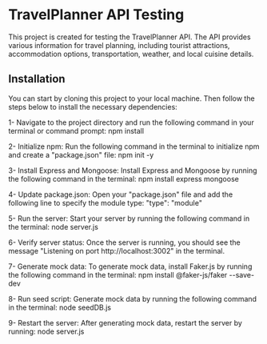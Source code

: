 # TravelPlanner API Testing

This project is created for testing the TravelPlanner API. The API provides various information for travel planning, including tourist attractions, accommodation options, transportation, weather, and local cuisine details.

## Installation

You can start by cloning this project to your local machine. Then follow the steps below to install the necessary dependencies:

1- Navigate to the project directory and run the following command in your terminal or command prompt: npm install
    
2- Initialize npm: Run the following command in the terminal to initialize npm and create a "package.json" file: npm init -y
    
3- Install Express and Mongoose: Install Express and Mongoose by running the following command in the terminal: npm install express mongoose
    
4- Update package.json: Open your "package.json" file and add the following line to specify the module type:
    "type": "module"
    
5- Run the server: Start your server by running the following command in the terminal: node server.js
   
6- Verify server status: Once the server is running, you should see the message "Listening on port http://localhost:3002" in the terminal. 

7- Generate mock data: To generate mock data, install Faker.js by running the following command in the terminal:
    npm install @faker-js/faker --save-dev
    
8- Run seed script: Generate mock data by running the following command in the terminal: node seedDB.js
    
9- Restart the server: After generating mock data, restart the server by running:  node server.js

